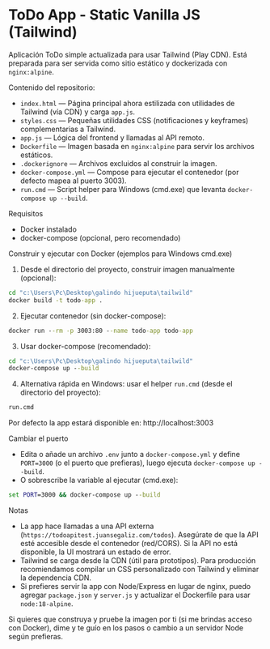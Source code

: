 # ToDo App - Static Vanilla JS (Tailwind)

Aplicación ToDo simple actualizada para usar Tailwind (Play CDN). Está preparada para ser servida como sitio estático y dockerizada con `nginx:alpine`.

Contenido del repositorio:

- `index.html` — Página principal ahora estilizada con utilidades de Tailwind (vía CDN) y carga `app.js`.
- `styles.css` — Pequeñas utilidades CSS (notificaciones y keyframes) complementarias a Tailwind.
- `app.js` — Lógica del frontend y llamadas al API remoto.
- `Dockerfile` — Imagen basada en `nginx:alpine` para servir los archivos estáticos.
- `.dockerignore` — Archivos excluidos al construir la imagen.
- `docker-compose.yml` — Compose para ejecutar el contenedor (por defecto mapea al puerto 3003).
- `run.cmd` — Script helper para Windows (cmd.exe) que levanta `docker-compose up --build`.

Requisitos

- Docker instalado
- docker-compose (opcional, pero recomendado)

Construir y ejecutar con Docker (ejemplos para Windows cmd.exe)

1) Desde el directorio del proyecto, construir imagen manualmente (opcional):

```cmd
cd "c:\Users\Pc\Desktop\galindo hijueputa\tailwild"
docker build -t todo-app .
```

2) Ejecutar contenedor (sin docker-compose):

```cmd
docker run --rm -p 3003:80 --name todo-app todo-app
```

3) Usar docker-compose (recomendado):

```cmd
cd "c:\Users\Pc\Desktop\galindo hijueputa\tailwild"
docker-compose up --build
```

4) Alternativa rápida en Windows: usar el helper `run.cmd` (desde el directorio del proyecto):

```cmd
run.cmd
```

Por defecto la app estará disponible en: http://localhost:3003

Cambiar el puerto

- Edita o añade un archivo `.env` junto a `docker-compose.yml` y define `PORT=3000` (o el puerto que prefieras), luego ejecuta `docker-compose up --build`.
- O sobrescribe la variable al ejecutar (cmd.exe):

```cmd
set PORT=3000 && docker-compose up --build
```

Notas

- La app hace llamadas a una API externa (`https://todoapitest.juansegaliz.com/todos`). Asegúrate de que la API esté accesible desde el contenedor (red/CORS). Si la API no está disponible, la UI mostrará un estado de error.
- Tailwind se carga desde la CDN (útil para prototipos). Para producción recomiendamos compilar un CSS personalizado con Tailwind y eliminar la dependencia CDN.
- Si prefieres servir la app con Node/Express en lugar de nginx, puedo agregar `package.json` y `server.js` y actualizar el Dockerfile para usar `node:18-alpine`.

Si quieres que construya y pruebe la imagen por ti (si me brindas acceso con Docker), dime y te guío en los pasos o cambio a un servidor Node según prefieras.
